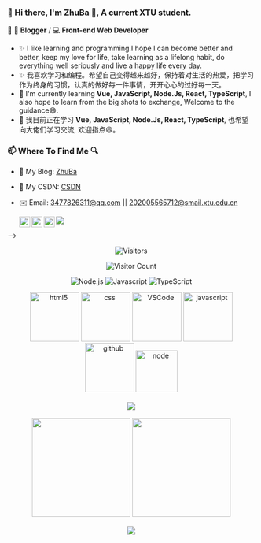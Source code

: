 ### 🎉 Hi there, I'm ZhuBa 👋, A current XTU student. 

📄  🎨 **Blogger** / 💻 **Front-end Web Developer**
- ✨ I like learning and programming.I hope I can become better and better, keep my love for life, take learning as a lifelong habit, do everything well seriously and live a happy life every day.
- ✨ 我喜欢学习和编程。希望自己变得越来越好，保持着对生活的热爱，把学习作为终身的习惯，认真的做好每一件事情，开开心心的过好每一天。
- 🌱 I'm currently learning **Vue, JavaScript, Node.Js, React, TypeScript**, I also hope to learn from the big shots to exchange, Welcome to the guidance😄.
- 🌱 我目前正在学习 **Vue, JavaScript, Node.Js, React, TypeScript**, 也希望向大佬们学习交流, 欢迎指点😄。
### 📫 Where To Find Me 🔍
- 📝 My Blog: [ZhuBa](https://www.zhuba.cloud/)
- 💬 My CSDN: [CSDN](https://blog.csdn.net/qq_53904578)
- ✉️ Email: 3477826311@qq.com || 202005565712@smail.xtu.edu.cn

  <a target="_blank" href="https://github.com/zhuba-Ahhh/zhuba-Ahhh/blob/main/img/WX.jpg">
    <img align="left" title="微信号-zhuba-Ahhh" alt="eveningwater" width="22px" src="https://cdn.jsdelivr.net/npm/simple-icons@3.1.0/icons/wechat.svg" />
  </a>
  <a target="_blank" href="https://github.com/zhuba-Ahhh/zhuba-Ahhh/blob/main/img/QQ.jpg">
    <img align="left" title="QQ-3477826311" alt="3477826311" width="22px" src="https://cdn.jsdelivr.net/npm/simple-icons@3.1.0/icons/tencentqq.svg"  />
  </a>
  <a target="_blank" href="https://github.com/zhuba-Ahhh">
    <img align="left" title="Github" alt="zhuba-Ahhh" width="22px" src="https://cdn.jsdelivr.net/npm/simple-icons@3.1.0/icons/github.svg" />
  </a>

  ![](https://komarev.com/ghpvc/?username=zhuba-Ahhh&color=ff69b4&label=PV+Since+2022-08-10)



<!--
**zhuba-Ahhh/zhuba-Ahhh** is a ✨ _special_ ✨ repository because its `README.md` (this file) appears on your GitHub profile.

Here are some ideas to get you started:

- 🔭 I’m currently working on ...
- 🌱 I’m currently learning ...
- 👯 I’m looking to collaborate on ...
- 🤔 I’m looking for help with ...
- 💬 Ask me about ...
- 📫 How to reach me: ...
- 😄 Pronouns: ...
- ⚡ Fun fact: ...
[![访问量](https://profile-counter.glitch.me/TimeRainStarSky-TRSS_Yunzai/count.svg)](https://github.com/TimeRainStarSky/TRSS_Yunzai)
<!-- [![zhuba-Ahhh's github stats](https://github-readme-stats.vercel.app/api?username=zhuba-Ahhh&hide=contribs,prs&count_private=true&show_icons=true&&bg_color=30,40941c,cb1597&title_color=fff&text_color=fff&icon_color=fc0)](https://github.com/anuraghazra/github-readme-stats) -->
-->





<p align="center">
  <img alt="Visitors" src="https://visitor-badge.glitch.me/badge?page_id=zhuba-Ahhh.zhuba-Ahhh" title="Visitors">
</p>

<p align="center">
  <img alt="Visitor Count" src="https://profile-counter.glitch.me/zhuba-Ahhh/count.svg" title="Visitor Count">
</p>


<p align="center">
  <img alt="Node.js" src="https://img.shields.io/badge/-Nodejs-c0ebd?style=flat-square&logo=Node.js" title="Node.js">
  <img alt="Javascript" src="https://img.shields.io/badge/-JavaScript-oringe?style=flat-square&logo=javascript" title="JavaScript">
  <img alt="TypeScript" src="https://img.shields.io/badge/typescript-%23007ACC.svg?style=flat-square&logo=typescript&logoColor=white" title="TypeScript">
</p>

<div align="center">
  <img alt="html5" src="https://media.giphy.com/media/XAxylRMCdpbEWUAvr8/giphy.gif" width="100" title="html">
  <img alt="css" src="https://media.giphy.com/media/fsEaZldNC8A1PJ3mwp/giphy.gif" width="100" title="css">
  <img alt="VSCode" src="https://i.giphy.com/media/IdyAQJVN2kVPNUrojM/200.webp" width="100" title="vscode">
  <img alt="javascript" src="https://media3.giphy.com/media/ln7z2eWriiQAllfVcn/200w.webp" width="100" title="javascript">
  <img alt="github" src="https://i.giphy.com/media/KzJkzjggfGN5Py6nkT/200.webp" width="100" title="github">
  <img alt="node" src="https://media.giphy.com/media/kdFc8fubgS31b8DsVu/giphy.gif" width="85" title="node">
</div>
<br>

<!-- 连续提交代码天数记录 -->
<div align="center">
  <img align="center" src="https://github-readme-streak-stats.herokuapp.com/?user=zhuba-Ahhh&theme=dark&hide_border=true" />
</div>
<br>

<div align="center">
  <img height="200px" src="https://github-readme-stats.vercel.app/api?username=zhuba-Ahhh&hide_title=true&hide_border=true&show_icons=trueline_height=21&text_color=000&icon_color=000&bg_color=0,ea6161,ffc64d,fffc4d,52fa5a&theme=graywhite"></img>
  <img height="200px" src="https://github-readme-stats.vercel.app/api/top-langs/?username=zhuba-Ahhh&hide_title=true&hide_border=true&show_icons=trueline_height=21&text_color=000&icon_color=000&bg_color=0,ea6161,ffc64d,fffc4d,52fa5a&theme=graywhite"></img>
</div>
<br>

<div align="center"><img  src="https://github-profile-trophy.vercel.app/?username=zhuba-Ahhh&theme=gruvbox&row=1&column=7&no-frame=true&no-bg=true" /></div>
<br>
